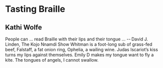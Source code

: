 # Tasting Braille
## Kathi Wolfe
People can ... read Braille with their lips and their tongue ...
-- David J. Linden, The Kojo Nnamdi Show
Whitman is a foot-long sub
of grass-fed beef,
Falstaff, a fat onion ring,
Ophelia, a wailing wine.
Judas Iscariot’s kiss
turns my lips against themselves.
Emily D makes my tongue
want to fly a kite.
The tongues of angels,
I cannot swallow.